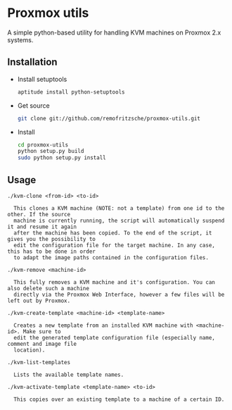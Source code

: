 # Proxmox utils

A simple python-based utility for handling KVM machines on Proxmox 2.x systems.

## Installation

- Install setuptools

  ```bash
  aptitude install python-setuptools
  ```

- Get source

  ```bash
  git clone git://github.com/remofritzsche/proxmox-utils.git
  ```

- Install

  ```bash
  cd proxmox-utils
  python setup.py build
  sudo python setup.py install
  ```

## Usage

```
./kvm-clone <from-id> <to-id>

  This clones a KVM machine (NOTE: not a template) from one id to the other. If the source
  machine is currently running, the script will automatically suspend it and resume it again
  after the machine has been copied. To the end of the script, it gives you the possibility to
  edit the configuration file for the target machine. In any case, this has to be done in order
  to adapt the image paths contained in the configuration files.

./kvm-remove <machine-id>

  This fully removes a KVM machine and it's configuration. You can also delete such a machine
  directly via the Proxmox Web Interface, however a few files will be left out by Proxmox.

./kvm-create-template <machine-id> <template-name>
  
  Creates a new template from an installed KVM machine with <machine-id>. Make sure to
  edit the generated template configuration file (especially name, comment and image file
  location).

./kvm-list-templates

  Lists the available template names.

./kvm-activate-template <template-name> <to-id>

  This copies over an existing template to a machine of a certain ID.
```